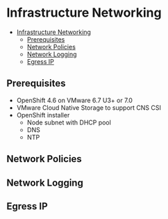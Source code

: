 # Infrastructure Networking

<!-- TOC -->

- [Infrastructure Networking](#infrastructure-networking)
  - [Prerequisites](#prerequisites)
  - [Network Policies](#network-policies)
  - [Network Logging](#network-logging)
  - [Egress IP](#egress-ip)

<!-- /TOC -->

## Prerequisites

  - OpenShift 4.6 on VMware 6.7 U3+ or 7.0
  - VMware Cloud Native Storage to support CNS CSI
  - OpenShift installer
    - Node subnet with DHCP pool
    - DNS
    - NTP

## Network Policies

## Network Logging

## Egress IP


